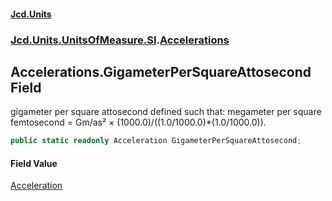 #### [Jcd.Units](index.md 'index')

### [Jcd.Units.UnitsOfMeasure.SI](Jcd.Units.UnitsOfMeasure.SI.md 'Jcd.Units.UnitsOfMeasure.SI').[Accelerations](Accelerations.md 'Jcd.Units.UnitsOfMeasure.SI.Accelerations')

## Accelerations.GigameterPerSquareAttosecond Field

gigameter per square attosecond defined such that: megameter per square femtosecond = Gm/as² ×
(1000.0)/((1.0/1000.0)*(1.0/1000.0)).

```csharp
public static readonly Acceleration GigameterPerSquareAttosecond;
```

#### Field Value

[Acceleration](Acceleration.md 'Jcd.Units.UnitTypes.Acceleration')